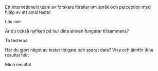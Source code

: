 Ett internationellt team av forskare forskar om språk och perception med hjälp av ett antal tester.

<router-link to="/about" class="readmore">Läs mer</router-link>

Är du också nyfiken på hur dina sinnen fungerar tillsammans?

<router-link to="/test/graphemes" class="readmore">Ta testerna</router-link>

Har du gjort något av testet tidigare och sparat data? Visa och jämför dina resultat här:

<router-link to="/results" class="readmore">Mina resultat</router-link>

